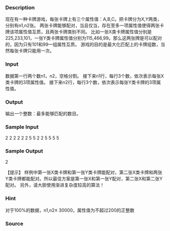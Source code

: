 
### Description
现在有一种卡牌游戏，每张卡牌上有三个属性值：A,B,C。把卡牌分为X,Y两类，分别有n1,n2张。
两张卡牌能够配对，当且仅当，存在至多一项属性值使得两张卡牌该项属性值互质，且两张卡牌类别不同。
比如一张X类卡牌属性值分别是225,233,101，一张Y类卡牌属性值分别为115,466,99。那么这两张牌是可以配对的，因为只有101和99一组属性互质。
游戏的目的是最大化匹配上的卡牌组数，当然每张卡牌只能用一次。

### Input
数据第一行两个数n1，n2，空格分割。
接下来n1行，每行3个数，依次表示每张X类卡牌的3项属性值。
接下来n2行，每行3个数，依次表示每张Y类卡牌的3项属性值。

### Output
输出一个整数：最多能够匹配的数目。

### Sample Input
2 2
2 2 2
2 5 5
2 2 5
5 5 5
### Sample Output
2

【提示】
样例中第一张X类卡牌和第一张Y类卡牌能配对，第二张X类卡牌和两张Y类卡牌都能配对。所以最佳方案是第一张X和第一张Y配对，第二张X和第二张Y配对。
另外，请大胆使用渐进复杂度较高的算法！
### Hint
对于100%的数据，n1,n2≤ 30000，属性值为不超过200的正整数


### Source
